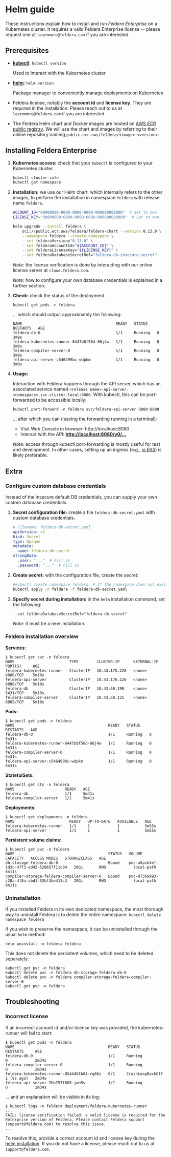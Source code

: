 # Helm guide

These instructions explain how to install and run *Feldera Enterprise*
on a Kubernetes cluster. It requires a valid Feldera Enterprise license
-- please request one at `learnmore@feldera.com` if you are interested.

## Prerequisites

* [**kubectl**](https://kubernetes.io/docs/tasks/tools/install-kubectl-linux/): `kubectl version`

  Used to interact with the Kubernetes cluster

* [**helm**](https://helm.sh/docs/intro/install/): `helm version`

  Package manager to conveniently manage deployments on Kubernetes

* Feldera license, notably the **account id** and **license key**.
  They are required in the installation. Please reach out to us at
  `learnmore@feldera.com` if you are interested.

* The Feldera Helm chart and Docker images are hosted on
  [AWS ECR public registry](https://gallery.ecr.aws/feldera).
  We will use the chart and images by referring to their online repository
  naming `public.ecr.aws/feldera/<image>:<version>`.

## Installing Feldera Enterprise

1. **Kubernetes access:** check that your `kubectl` is configured
   to your Kubernetes cluster.
   ```bash
   kubectl cluster-info
   kubectl get namespace
   ```

2. **Installation:**
   we use our Helm chart, which internally refers to the other images, to
   perform the installation in namespace `feldera` with release name `feldera`.

   ```bash
   ACCOUNT_ID="00000000-0000-0000-0000-000000000000"  # Set to own
   LICENSE_KEY="00000000-0000-0000-0000-000000000000"  # Set to own

   helm upgrade --install feldera \
       oci://public.ecr.aws/feldera/feldera-chart --version 0.13.0 \
       --namespace feldera --create-namespace \
       --set felderaVersion="0.13.0" \
       --set felderaAccountId="${ACCOUNT_ID}" \
       --set felderaLicenseKey="${LICENSE_KEY}" \
       --set felderaDatabaseSecretRef="feldera-db-insecure-secret"
   ```
   _Note:_ the license verification is done by interacting with our online
   license server at `cloud.feldera.com`.

   _Note:_ how to configure your own database credentials is explained in
   a further section.

3. **Check:** check the status of the deployment.
   ```
   kubectl get pods -n feldera
   ```

   ... which should output approximately the following:
   ```
   NAME                                         READY   STATUS    RESTARTS   AGE
   feldera-db-0                                 1/1     Running   0          3m9s
   feldera-kubernetes-runner-6447b8f56d-86j4w   1/1     Running   0          3m9s
   feldera-compiler-server-0                    1/1     Running   0          3m9s
   feldera-api-server-c546499bc-wdpkm           1/1     Running   0          3m9s
   ```

4. **Usage:**

   Interaction with Feldera happens through the API server, which has an associated
   service named `<release name>-api-server.<namespace>.svc.cluster.local:8080`.
   With kubectl, this can be port-forwarded to be accessible locally:

   ```
   kubectl port-forward -n feldera svc/feldera-api-server 8080:8080
   ```

   ... after which you can (leaving the forwarding running in a terminal):
   * Visit Web Console in browser: http://localhost:8080
   * Interact with the API: [**http://localhost:8080/v0/...**](http://localhost:8080/v0/...)

   _Note:_ access through kubectl port-forwarding is mostly useful for test and development.
   In other cases, setting up an ingress (e.g., [in EKS](kubernetes-guides/eks/ingress.md)) is likely preferable.

## Extra

### Configure custom database credentials

Instead of the insecure default DB credentials, you can supply your own custom database credentials.

1. **Secret configuration file:** create a file `feldera-db-secret.yaml`
  with custom database credentials.
   ```yaml
   # Filename: feldera-db-secret.yaml
   apiVersion: v1
   kind: Secret
   type: Opaque
   metadata:
     name: feldera-db-secret
   stringData:
     .user: "..."  # Fill in
     .password: "..."  # Fill in
   ```

2. **Create secret:** with the configuration file, create the secret:
   ```bash
   #kubectl create namespace feldera  # If the namespace does not exist yet
   kubectl apply -n feldera -f feldera-db-secret.yaml
   ```

3. **Specify secret during installation:** in the `helm` installation command, set
   the following:
   ```
   --set felderaDatabaseSecretRef="feldera-db-secret"
   ```
   _Note:_ it must be a new installation.

### Feldera installation overview

**Services:**
```
$ kubectl get svc -n feldera
NAME                        TYPE        CLUSTER-IP      EXTERNAL-IP   PORT(S)     AGE
feldera-kubernetes-runner   ClusterIP   10.43.175.228   <none>        8080/TCP    5m10s
feldera-api-server          ClusterIP   10.43.176.120   <none>        8080/TCP    5m10s
feldera-db                  ClusterIP   10.43.60.190    <none>        5431/TCP    5m10s
feldera-compiler-server     ClusterIP   10.43.60.125    <none>        8085/TCP    5m10s
```

**Pods:**
```
$ kubectl get pods -n feldera
NAME                                         READY   STATUS    RESTARTS   AGE
feldera-db-0                                 1/1     Running   0          5m31s
feldera-kubernetes-runner-6447b8f56d-86j4w   1/1     Running   0          5m31s
feldera-compiler-server-0                    1/1     Running   0          5m31s
feldera-api-server-c546499bc-wdpkm           1/1     Running   0          5m31s
```

**StatefulSets:**
```
$ kubectl get sts -n feldera
NAME                      READY   AGE
feldera-db                1/1     5m41s
feldera-compiler-server   1/1     5m41s
```

**Deployments:**
```
$ kubectl get deployments -n feldera
NAME                        READY   UP-TO-DATE   AVAILABLE   AGE
feldera-kubernetes-runner   1/1     1            1           5m55s
feldera-api-server          1/1     1            1           5m55s
```

**Persistent volume claims:**
```
$ kubectl get pvc -n feldera
NAME                                         STATUS   VOLUME                                     CAPACITY   ACCESS MODES   STORAGECLASS   AGE
db-storage-feldera-db-0                      Bound    pvc-a5acb4ef-1d3c-4773-ad42-528657f11c94   20Gi       RWO            local-path     6m11s
compiler-storage-feldera-compiler-server-0   Bound    pvc-07369993-c20a-4f8a-abd1-52bf3be413c3   20Gi       RWO            local-path     6m11s
```

### Uninstallation

If you installed Feldera in its own dedicated namespace,
the most thorough way to uninstall Feldera is to delete the entire namespace:
`kubectl delete namespace feldera`

If you wish to preserve the namespace, it can be uninstalled through
the usual `helm` method:
```
helm uninstall -n feldera feldera
```

This does not delete the persistent volumes, which need to be deleted separately:
```
kubectl get pvc -n feldera
kubectl delete pvc -n feldera db-storage-feldera-db-0
kubectl delete pvc -n feldera compiler-storage-feldera-compiler-server-0
kubectl get pvc -n feldera
```

## Troubleshooting

### Incorrect license

If an incorrect account id and/or license key was provided, the kubernetes-runner
will fail to start:

```
$ kubectl get pods -n feldera
NAME                                         READY   STATUS             RESTARTS     AGE
feldera-db-0                                 1/1     Running            0            2m34s
feldera-compiler-server-0                    1/1     Running            0            2m34s
feldera-kubernetes-runner-854446fb84-rg66z   0/1     CrashLoopBackOff   1 (9s ago)   2m34s
feldera-api-server-7bb757f685-jwn5v          1/1     Running            0            2m34s
```

... and an explanation will be visible in its log:

```
$ kubectl logs -n feldera deployment/feldera-kubernetes-runner
...
FAIL: license verification failed: a valid license is required for the Enterprise version of Feldera. Please contact Feldera support (support@feldera.com) to resolve this issue.
...
```

To resolve this, provide a correct account id and license key
during the [helm installation](#installing-feldera-enterprise).
If you do not have a license, please reach out to us at `support@feldera.com`.
